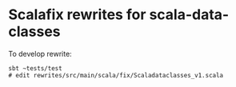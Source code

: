 # Scalafix rewrites for scala-data-classes

To develop rewrite:
```
sbt ~tests/test
# edit rewrites/src/main/scala/fix/Scaladataclasses_v1.scala
```
